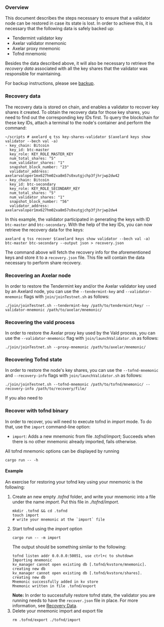 ### Overview

This document describes the steps necessary to ensure that a validator node can be restored in case its state is lost. In order to achieve this, it is necessary that the following data is safely backed up:

* Tendermint validator key
* Axelar validator mnemonic
* Axelar proxy mnemonic
* Tofnd mnemonic

Besides the data described above, it will also be necessary to retrieve the *recovery data* associated with all the key shares that the validator was responsible for maintaining.

For backup instructions, please see [backup](./validator_backup.md).

### Recovery data

The recovery data is stored on chain, and enables a validator to recover key shares it created.
To obtain the recovery data for those key shares, you need to find out the corresponding key IDs first.
To query the blockchain for these key IDs, attach a terminal to the node's container and perform the command:

```
~/scripts # axelard q tss key-shares-validator $(axelard keys show validator --bech val -a)
- key_chain: Bitcoin
  key_id: btc-master
  key_role: KEY_ROLE_MASTER_KEY
  num_total_shares: "5"
  num_validator_shares: "1"
  snapshot_block_number: "23"
  validator_address: axelarvaloper1mx627hm02xa8m57s0xutgjchp3fjhrjwp2dw42
- key_chain: Bitcoin
  key_id: btc-secondary
  key_role: KEY_ROLE_SECONDARY_KEY
  num_total_shares: "5"
  num_validator_shares: "1"
  snapshot_block_number: "56"
  validator_address: axelarvaloper1mx627hm02xa8m57s0xutgjchp3fjhrjwp2dw4
```

In this example, the validator participated in generating the keys with ID `btc-master` and `btc-secondary`.
With the help of the key IDs, you can now retrieve the recovery data for the keys:

```
axelard q tss recover $(axelard keys show validator --bech val -a) btc-master btc-secondary --output json > recovery.json
```

The command above will fetch the recovery info for the aforementioned keys and store it to a `recovery.json` file.
This file will contain the data necessary to perform share recovery.

### Recovering an Axelar node

In order to restore the Tendermint key and/or the Axelar validator key used by an Axelard node, you can use the `--tendermint-key` and `--validator-mnemonic` flags with `join/joinTestnet.sh` as follows:

```
./join/joinTestnet.sh --tendermint-key /path/to/tendermint/key/ --validator-mnemonic /path/to/axelar/mnemonic/
```

### Recovering the vald process

In order to restore the Axelar proxy key used by the Vald process, you can use the `--validator-mnemonic` flag with `join/launchValidator.sh` as follows:

```
./join/joinTestnet.sh --proxy-mnemonic /path/to/axelar/mnemonic/
```

### Recovering Tofnd state

In order to restore the node's key shares, you can use the `--tofnd-mnemonic` and `--recovery-info` flags with `join/launchValidator.sh` as follows:

```
./join/joinTestnet.sh --tofnd-mnemonic /path/to/tofnd/mnemonic/ --recovery-info /path/to/recovery/file/
```

If you also need to 

### Recover with tofnd binary

In order to recover, you will need to execute tofnd in *import* mode. To do that, use the `import` command-line option:

* `import`: Adds a new mnemonic from file *.tofnd/import*; Succeeds when there is no other mnemonic already imported, fails otherwise.

All tofnd mnemonic options can be displayed by running
```
cargo run -- -h
```

#### Example
An exercise for restoring your tofnd key using your mnemonic is the following:
1. Create an new empty *.tofnd* folder, and write your mnemonic into a file under the name *import*. Put this file in *./tofnd/import*. 
    ```
    mkdir .tofnd && cd .tofnd
    touch import
    # write your mnemonic at the `import` file
    ```
2. Start tofnd using the *import* option
    ```
    cargo run -- -m import
    ```
    The output should be something similar to the following:
    ```
    tofnd listen addr 0.0.0.0:50051, use ctrl+c to shutdown
    Importing mnemonic
    kv_manager cannot open existing db [.tofnd/kvstore/mnemonic]. creating new db
    kv_manager cannot open existing db [.tofnd/kvstore/shares]. creating new db
    Mnemonic successfully added in kv store
    Mnemonic written in file .tofnd/export
    ```
    **Note:** In order to successfully restore tofnd state, the validator you are running needs to have the `recover.json` file in place. For more information, see [Recovery Data](#RecoveryData).
3. Delete your mnemonic import and export file
    ```
    rm .tofnd/export ./tofnd/import
    ```
